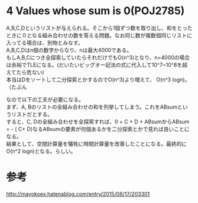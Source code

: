 # 4 Values whose sum is 0(POJ2785)
A,B,C,Dというリストが与えられる。そこから1個ずつ数を取り出し、和をとったときに０となる組み合わせの数を答える問題。なお同じ数が複数個同じリストに入ってる場合は、別物とみなす。  
A,B,C,Dはn個の数字からなり、nは最大4000である。  
もしA,B,Cにつき全探索していたらそれだけでもO(n^3)となり、n=4000の場合は余裕でTLEになる。(だいたいビッグオー記法の式に代入して10^7~10^8を超えてたら危ない)  
本当はDをソートして二分探索とかするのでO(n^3)より増えて、  O(n^3 logn)。（たぶん  
  
なので以下の工夫が必要になる。  
まず、A, Bのリストの全組み合わせの和を列挙してしまう。これをABsumというリストだとする。  
すると、C, Dの全組み合わせを全探索すれば、0 = C + D + ABsumからABsum = - ( C+ D)なるABsumの要素が何個あるかを二分探索とかで見れば良いことになる。  
結果として、空間計算量を犠牲に時間計算量を改善したことになる。最終的にO(n^2 logn)となる。らしい。  

#  参考
<http://mayokoex.hatenablog.com/entry/2015/08/17/203301>

